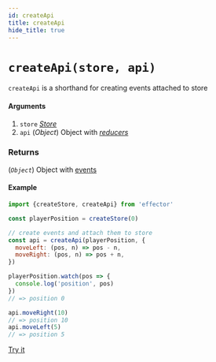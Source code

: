 ```yaml
---
id: createApi
title: createApi
hide_title: true
---
```


# `createApi(store, api)`

`createApi` is a shorthand for creating events attached to store

#### Arguments

1. `store` [_Store_](Store.md)
2. `api` (_Object_) Object with [_reducers_](../../glossary.md#reducer)

### Returns

(_`Object`_) Object with [events](Event.md)

#### Example

```js try
import {createStore, createApi} from 'effector'

const playerPosition = createStore(0)

// create events and attach them to store
const api = createApi(playerPosition, {
  moveLeft: (pos, n) => pos - n,
  moveRight: (pos, n) => pos + n,
})

playerPosition.watch(pos => {
  console.log('position', pos)
})
// => position 0

api.moveRight(10)
// => position 10
api.moveLeft(5)
// => position 5
```

[Try it](https://share.effector.dev/SjVy8dzF)
